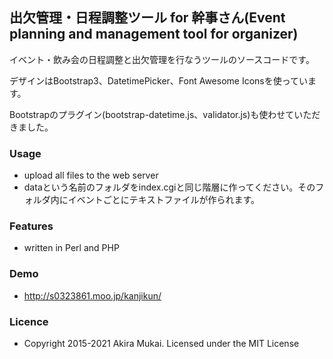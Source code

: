 ## 出欠管理・日程調整ツール for 幹事さん(Event planning and management tool for organizer)

イベント・飲み会の日程調整と出欠管理を行なうツールのソースコードです。

デザインはBootstrap3、DatetimePicker、Font Awesome Iconsを使っています。

Bootstrapのプラグイン(bootstrap-datetime.js、validator.js)も使わせていただきました。


### Usage

  - upload all files to the web server
  - dataという名前のフォルダをindex.cgiと同じ階層に作ってください。そのフォルダ内にイベントごとにテキストファイルが作られます。

### Features

  - written in Perl and PHP


### Demo

  - http://s0323861.moo.jp/kanjikun/


### Licence

  - Copyright 2015-2021 Akira Mukai. Licensed under the MIT License
